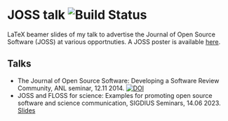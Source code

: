 # JOSS talk ![Build Status](https://github.com/diehlpk/joss-talk/workflows/Build%20with%20lualatex/badge.svg)

LaTeX beamer slides of my talk to advertise the Journal of Open Source Software (JOSS) at various opportnuties. A JOSS poster is available [here](https://github.com/diehlpk/joss-poster).

## Talks
* The Journal of Open Source Software: Developing a Software Review Community, ANL seminar, 12.11 2014. [![DOI](https://zenodo.org/badge/DOI/10.5281/zenodo.14102219.svg)](https://doi.org/10.5281/zenodo.14102219)
* JOSS and FLOSS for science: Examples for promoting open source software and science communication, SIGDIUS Seminars, 14.06 2023. [Slides](https://www.slideshare.net/slideshow/joss-and-floss-for-science-examples-for-promoting-open-source-software-and-science-communication/258408395)
